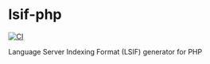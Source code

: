 # lsif-php

[![CI](https://github.com/davidrjenni/lsif-php/actions/workflows/test.yml/badge.svg)](https://github.com/davidrjenni/lsif-php/actions/workflows/test.yml)

Language Server Indexing Format (LSIF) generator for PHP